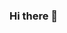 ### Hi there 👋

<!--
**ypo-GitHub/ypo-Github** is a ✨ _special_ ✨ repository because its `README.md` (this file) appears on your GitHub profile.

I'm Monika_noCPU!  
I Have A Project named MonikaClient  
- I'm Learning CF4M!
